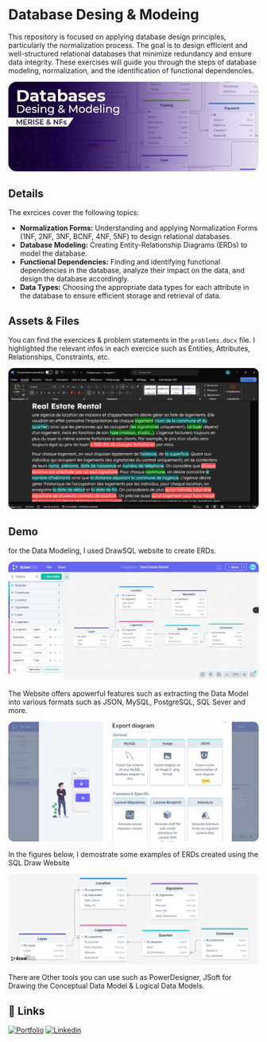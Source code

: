 # Database Desing & Modeing

This repository is focused on applying database design principles, particularly the normalization process. The goal is to design efficient and well-structured relational databases that minimize redundancy and ensure data integrity. These exercises will guide you through the steps of database modeling, normalization, and the identification of functional dependencies.

![DB Design](./project-banner.png)

## Details

The exrcices cover the following topics:

- **Normalization Forms:** Understanding and applying Normalization Forms (1NF, 2NF, 3NF, BCNF, 4NF, 5NF) to design relational databases.
- **Database Modeling:** Creating Entity-Relationship Diagrams (ERDs) to model the database.
- **Functional Dependencies:** Finding and identifying functional dependencies in the database, analyze their impact on the data, and design the database accordingly.
- **Data Types:** Choosing the appropriate data types for each attribute in the database to ensure efficient storage and retrieval of data.

## Assets & Files

You can find the exercices & problem statements in the `problems.docx` file. I highlighted the relevant infos in each exercice such as Entities, Attributes, Relationships, Constraints, etc.

![MS Word](./Word.png)

## Demo

for the Data Modeling, I used DrawSQL website to create ERDs.

![DrawSQL Website](./Draw-SQL-Website.png)

The Website offers apowerful features such as extracting the Data Model into various formats such as JSON, MySQL, PostgreSQL, SQL Sever and more.

![Export Settings](./Export-Settings.png)

In the figures below, I demostrate some examples of ERDs created using the SQL Draw Website

![Real Estate Rental](./SQL_Real_Estate_Rental.png)

There are Other tools you can use such as PowerDesigner, JSoft for Drawing the Conceptual Data Model & Logical Data Models.

## 🔗 Links

[![Portfolio](https://img.shields.io/badge/my_portfolio-000?style=for-the-badge&logo=ko-fi&logoColor=white)](https://akhatarmourad.github.io/portfolio/)
[![Linkedin](https://img.shields.io/badge/linkedin-0A66C2?style=for-the-badge&logo=linkedin&logoColor=white)](https://www.linkedin.com/in/akhatarmourad/)